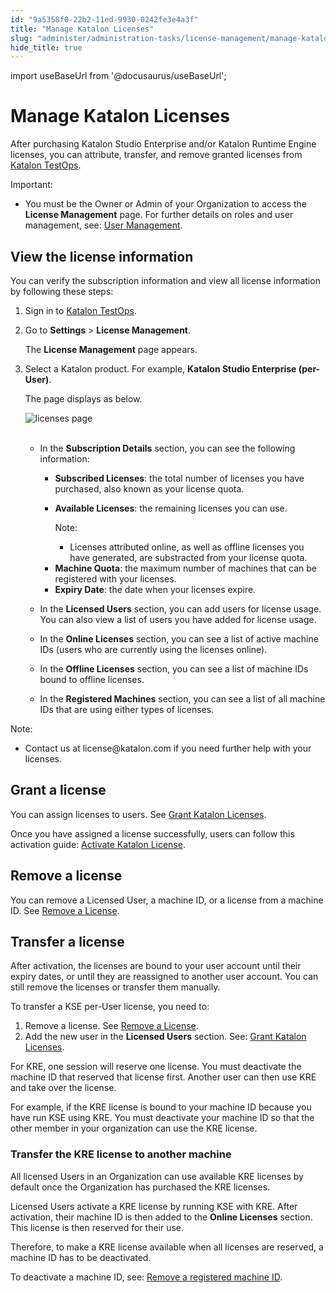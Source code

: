 ```yaml
---
id: "9a5358f0-22b2-11ed-9930-0242fe3e4a3f"
title: "Manage Katalon Licenses"
slug: "administer/administration-tasks/license-management/manage-katalon-licenses"
hide_title: true
---
```

import useBaseUrl from '@docusaurus/useBaseUrl';


# <a id="id" class="anchor_top_offset"/><a id="ariaid-title1" class="anchor_top_offset"/>Manage Katalon Licenses

<p xmlns="http://www.w3.org/1999/xhtml" className="p">After purchasing Katalon Studio Enterprise and/or Katalon Runtime Engine licenses, you can attribute, transfer, and remove granted licenses from <a className="xref j-external-link" href="https://testops.katalon.io/login" target="_blank">Katalon TestOps</a>.</p> 
<div xmlns="http://www.w3.org/1999/xhtml" className="note important note_important"><span className="note__title">Important:</span> 
  <ul className="ul"><li className="li">You must be the Owner or Admin of your Organization to access the <strong className="ph b">License Management</strong> page. For further details on roles and user management, see: <a className="xref" href="/administer/administration-tasks/user-management/manage-users">User Management</a>.</li></ul>
</div>

## <a id="id_1" class="anchor_top_offset"/>View the license information

<p xmlns="http://www.w3.org/1999/xhtml" className="p">You can verify the subscription information and view all license information by following these steps:</p> 
<ol xmlns="http://www.w3.org/1999/xhtml" className="ol"><li className="li">     <p className="p">Sign in to <a className="xref j-external-link" href="https://testops.katalon.io/login" target="_blank">Katalon TestOps</a>.</p>   </li><li className="li">     <p className="p">Go to <strong className="ph b">Settings</strong> &gt; <strong className="ph b">License Management</strong>.</p>     <p className="p">The <strong className="ph b">License Management</strong> page appears.</p>   </li><li className="li">     <p className="p">Select a Katalon product. For example, <strong className="ph b">Katalon Studio Enterprise (per-User)</strong>.</p>     <p className="p">The page displays as below.</p>     <p className="p"> <img className="image" src={useBaseUrl("https://github.com/katalon-studio/docs-images/raw/master/katalon-studio/docs/license-mgt/license-management-page-ui-mar2022.png")} alt="licenses page" /><br /><br />     </p>     <ul className="ul"><li className="li">         <p className="p">In the <strong className="ph b">Subscription Details</strong> section, you can see the following information:</p>         <ul className="ul"><li className="li"> <strong className="ph b">Subscribed Licenses</strong>: the total number of licenses you have purchased, also known as your license quota.</li><li className="li">             <p className="p"> <strong className="ph b">Available Licenses</strong>: the remaining licenses you can use.</p>             <div className="note note note_note"><span className="note__title">Note:</span>                <ul className="ul"><li className="li">Licenses attributed online, as well as offline licenses you have generated, are substracted from your license quota.</li></ul>             </div>           </li><li className="li"><strong className="ph b">Machine Quota</strong>: the maximum number of machines that can be registered with your licenses. </li><li className="li"><strong className="ph b">Expiry Date</strong>: the date when your licenses expire. </li></ul>       </li><li className="li">         <p className="p">In the <strong className="ph b">Licensed Users</strong> section, you can add users for license usage. You can also view a list of users you have added for license usage.</p>       </li><li className="li">         <p className="p">In the <strong className="ph b">Online Licenses</strong> section, you can see a list of active machine IDs (users who are currently using the licenses online).</p>       </li><li className="li">         <p className="p">In the <strong className="ph b">Offline Licenses</strong> section, you can see a list of machine IDs bound to offline licenses.</p>       </li><li className="li">         <p className="p">In the <strong className="ph b">Registered Machines</strong> section, you can see a list of all machine IDs that are using either types of licenses.</p>       </li></ul>   </li></ol> 
<div xmlns="http://www.w3.org/1999/xhtml" className="note note note_note"><span className="note__title">Note:</span> 
  <ul className="ul"><li className="li">Contact us at license@katalon.com if you need further help with your licenses.</li></ul>
</div>
    

## <a id="id_2" class="anchor_top_offset"/>Grant a license

    
      
<p xmlns="http://www.w3.org/1999/xhtml" className="p">You can assign licenses to users. See <a className="xref" href="/administer/administration-tasks/license-management/grant-katalon-licenses">Grant     Katalon Licenses</a>.</p> 
      
<p xmlns="http://www.w3.org/1999/xhtml" className="p">Once you have assigned a license successfully, users can follow   this activation guide: <a className="xref" href="/administer/katalon-studio-enterprise-and-katalon-runtime-engine-license/activate-katalon-license">Activate     Katalon License</a>.</p> 
    
  
    

## <a id="id_3" class="anchor_top_offset"/>Remove a license

    
      
<p xmlns="http://www.w3.org/1999/xhtml" className="p">You can remove a Licensed User, a machine ID, or a license from   a machine ID. See <a className="xref" href="/administer/administration-tasks/license-management/remove-a-license">Remove     a License</a>.</p> 
    
  

## <a id="id_4" class="anchor_top_offset"/>Transfer a license

<p xmlns="http://www.w3.org/1999/xhtml" className="p">After activation, the licenses are bound to your user account until their expiry dates, or until they are reassigned to another user account. You can still remove the licenses or transfer them manually.</p> 
<p xmlns="http://www.w3.org/1999/xhtml" className="p">To transfer a KSE per-User license, you need to:</p> 
<ol xmlns="http://www.w3.org/1999/xhtml" className="ol"><li className="li">Remove a license. See <a className="xref" href="/administer/administration-tasks/license-management/remove-a-license">Remove a License</a>.</li><li className="li">Add the new user in the <strong className="ph b">Licensed Users</strong> section. See: <a className="xref" href="/administer/administration-tasks/license-management/grant-katalon-licenses">Grant Katalon Licenses</a>.</li></ol> 
<p xmlns="http://www.w3.org/1999/xhtml" className="p">For KRE, one session will reserve one license. You must deactivate the machine ID that reserved that license first. Another user can then use KRE and take over the license.</p> 
<p xmlns="http://www.w3.org/1999/xhtml" className="p">For example, if the KRE license is bound to your machine ID because you have run KSE using KRE. You must deactivate your machine ID so that the other member in your organization can use the KRE license.</p> 
      

### <a id="id_5" class="anchor_top_offset"/>Transfer the KRE license to another machine

      
        
<p xmlns="http://www.w3.org/1999/xhtml" className="p">All licensed Users in an Organization can use available KRE   licenses by default once the Organization has purchased the KRE   licenses.</p> 
        
<p xmlns="http://www.w3.org/1999/xhtml" className="p">Licensed Users activate a KRE license by running KSE with KRE.   After activation, their machine ID is then added to the   <strong className="ph b">Online Licenses</strong> section. This license is then   reserved for their use.</p> 
        
<p xmlns="http://www.w3.org/1999/xhtml" className="p">Therefore, to make a KRE license available when all licenses are   reserved, a machine ID has to be deactivated.</p> 
        
<p xmlns="http://www.w3.org/1999/xhtml" className="p">To deactivate a machine ID, see: <a className="xref" href="/administer/administration-tasks/license-management/remove-a-license#id_3">Remove     a registered machine ID</a>.</p> 
      
    
